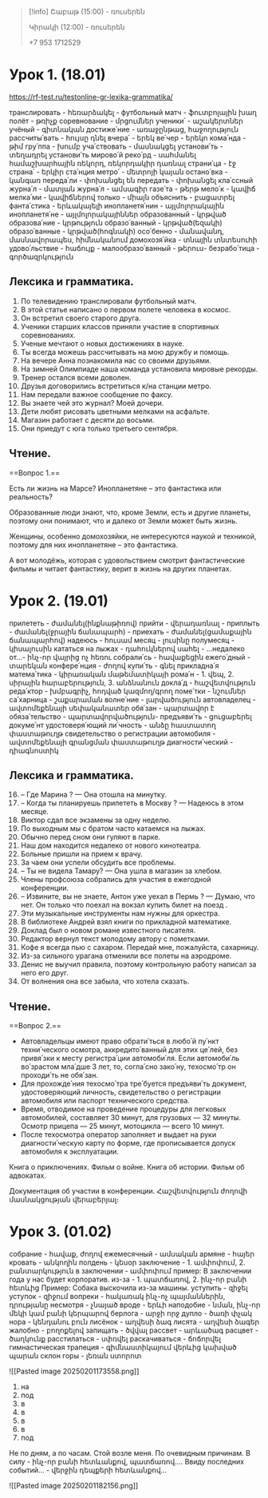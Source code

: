 > [!info] 
>  Շաբաթ (15:00) - ռուսերեն
>  
>  Կիրակի (12:00) - ռուսերեն
>  
>  +7 953 1712529

# Урок 1. (18.01)

https://rf-test.ru/testonline-gr-lexika-grammatika/

транслировать - հեռարձակել -
футбольный матч - ֆուտբոլային խաղ
полёт - թռիչք 
соревнование - մրցումներ
ученики՛ - աշակերտներ
учёный - գիտնական
достиже՛ние - առաջընթաց, հաջողություն
рассчиты՛вать - հույսը դնել
вчера՛ - երեկ
ве՛чер - երեկո
кома՛нда - թիմ
гру՛ппа - խումբ
уча՛ствовать - մասնակցել
установи՛ть - տեղադրել
установи՛ть мирово՛й реко՛рд - սահմանել համաշխարհային ռեկորդ, ռեկորդակիր դառնալ
страни՛ца - էջ
страна՛ - երկիր
ста՛нция метро՛ - մետրոյի կայան
остано՛вка - կանգառ
переда՛ли - փոխանցել են
передать - փոխանցել
кла՛ссный журна՛л - մատյան
журна՛л - ամսագիր
газе՛та - թերթ
мело՛к - կավիճ
мелка՛ми - կավիճներով
только - միայն
объяснить - բացատրել
фанта՛стика - երևակայելի
инопланетя՛нин - այլմոլորակային
инопланетя՛не - այլմոլորակայիններ
образованный - կրթված
образова՛ние - կրթություն
образо՛ванный - կրթված(եզակի)
образо՛ванные - կրթված(հոգնակի)
осо՛бенно - մանավանդ, մասնավորապես, հիմնականում
домохозя՛йка - տնային տնտեսուհի
удово՛льствие - հաճույք -
малообразо՛ванный - թերուս- 
безрабо՛тица - գործազրկություն

## Лексика и грамматика.


1. По телевидению транслировали футбольный матч.
2. В этой статье написано о первом полете человека в космос.
3. Он встретил своего старого друга.
4. Ученики старших классов приняли участие в спортивных соревнованиях.
5. Ученые мечтают о новых достижениях в науке.
6. Ты всегда можешь рассчитывать на мою дружбу и помощь.
7. На вечере Анна познакомила нас со своими друзьями.
8. На зимней Олимпиаде наша команда установила мировые рекорды.
9. Тренер остался всеми доволен.
10. Друзья договорились встретиться к/на станции метро.
11. Нам передали важное сообщение по факсу.
12. Вы знаете чей это журнал? Моей дочери.
13. Дети любят рисовать цветными мелками на асфальте.
14. Магазин работает с десяти до восьми.
15. Они приедут с юга только третьего сентября.


## Чтение.

==Вопрос 1.==

Есть ли жизнь на Марсе? Инопланетяне – это фантастика или реальность?

Образованные люди знают, что, кроме Земли, есть и другие планеты, поэтому они понимают, что и далеко от Земли может быть жизнь.

Женщины, особенно домохозяйки, не интересуются наукой и техникой, поэтому для них инопланетяне – это фантастика.

А вот молодёжь, которая с удовольствием смотрит фантастические фильмы и читает фантастику, верит в жизнь на других планетах.


# Урок 2. (19.01)

прилететь - ժամանել(ինքնաթիռով)
прийти - վերադառնալ - 
приплыть - ժամանել(ջրային ճանապարհ) - 
приехать - ժամանել(ցամաքային ճանապարհով)
надеюсь - հուսամ
месяц - լուսինը
полумесяц - կիսալուսին
кататься на лыжах - դահուկներով սահել - 
...недалеко от...- ինչ-որ վայրից ոչ հեռու
собрали՛сь - հավաքեցին
ежего՛дный - տարեկան
конфере՛нция - ժողով
купи՛ть - գնել
прикладна՛я матема՛тика - կիրառական մաթեմատիկայի
рома՛н - 1. վեպ, 2․ սիրային հարաբերություն, 3․ անձնանուն
докла՛д - հաշվետվություն
реда՛ктор - խմբագրիչ, հոդված կազմող/գրող
поме՛тки - նշումներ
са՛харница - շաքարաման
волне՛ние - լարվածություն
автовладелец - ավտոմեքենայի սեփականատեր
обя՛зан - պարտավոր է
обяза՛тельство - պարտավորվածություն-
предъяви՛ть - ցուցաբերել
докуме՛нт удостоверя՛ющий ли՛чность - անձը հաստատող փաստաթուղթ
свидетельство о регистрации автомобиля - ավտոմեքենայի գրանցման փաստաթուղթ
диагности՛ческий - դիագնոստիկ 

## Лексика и грамматика.

16. – Где Марина ? — Она отошла на минутку.
17. – Когда ты планируешь прилететь в Москву ? — Надеюсь в этом месяце.
18. Виктор сдал все экзамены за одну неделю.
19. По выходным мы с братом часто катаемся на лыжах.
20. Обычно перед сном они гуляют в парке.
21. Наш дом находится недалеко от нового кинотеатра․
22. Больные пришли на прием к врачу.
23. За чаем они успели обсудить все проблемы.
24. – Ты не видела Тамару? — Она ушла в магазин за хлебом.
25. Члены профсоюза собрались для участия в ежегодной конференции.
26. – Извините, вы не знаете, Антон уже уехал в Пермь ? — Думаю, что нет. Он только что поехал на вокзал купить билет на поезд .
27. Эти музыкальные инструменты нам нужны для оркестра.
28. В библиотеке Андрей взял книги по прикладной математике.
29. Доклад был о новом романе известного писателя.
30. Редактор вернул текст молодому автору с пометками.
31. Кофе я всегда пью с сахаром. Передай мне, пожалуйста, сахарницу.
32. Из-за сильного урагана отменили все полеты на аэродроме.
33. Денис не выучил правила, поэтому контрольную работу написал за него его друг.
34. От волнения она все забыла, что хотела сказать.

## Чтение.

==Вопрос 2.==

- Автовладельцы имеют право обрати՛ться в любо՛й пу՛нкт техни՛ческого осмотра, аккредито՛ванный для этих це՛лей, без привя՛зки к месту регистра՛ции автомоби՛ля. Если автомоби՛ль во՛зрастом мла՛дше 3 лет, то, согла՛сно зако՛ну, техосмо՛тр он проходи՛ть не обя՛зан.
- Для прохожде՛ния техосмо՛тра тре՛буется предъяви՛ть документ, удостоверяющий личность, свидетельство о регистрации автомобиля или паспорт технического средства.
- Время, отводимое на проведение процедуры для легковых автомобилей, составляет 30 минут, для грузовых — 32 минуты. Осмотр прицепа — 25 минут, мотоцикла — всего 10 минут.
- После техосмотра оператор заполняет и выдает на руки диагности՛ческую карту по форме, где прописывается допуск автомобиля к эксплуатации.


Книга о приключениях.
Фильм о войне.
Книга об истории.
Фильм об адвокатах.

Документация об участии в конференции.
Հաշվետվություն ժողովի մասնակցության վերաբերյալ։

# Урок 3. (01.02)

собрание - հավաք, ժողով
ежемесячный - ամսական
армяне - հայեր
кровать - անկողին
полдень - կեսօր
заключение - 1. ամփոփում, 2․ բանտարկություն
в заключении - ամփոփում
пример: В заключении года у нас будет корпоратив.
из-за - 1․ պատճառով, 2․ ինչ-որ բանի հետևից
Пример: Собака выскочила из-за машины.
уступить - զիջել
уступок - զիջում
вопреки - հակառակ ինչ-ոչ պայմաններին, դրությանը
несмотря - չնայած
вроде - երևի
наподобие - նման, ինչ-որ մեկի կամ բանի կերպարով
берлога - արջի որջ
дупло - ծառի փչակ 
нора - կենդանու բուն
лисёнок - աղվեսի ձագ
лисята - աղվեսի ձագեր
жалобно - բողոքելով
запищать - ծվվալ
рассвет - արևածագ
расцвет - ծաղկունք
расстилаться - սփռվել
раскачиваться - ճոճորվել
гимнастическая трапеция - գիմնաստիկայում վերևից կախված պարան
склон горы - լեռան ստորոտ

![[Pasted image 20250201173558.png]]

1. на
2. под
3. в
4. в
5. в
6. в
7. под

Не по дням, а по часам.
Стой возле меня.
По очевидным причинам.
В силу - ինչ-որ բանի հետևանքով, պատճառով․․․․
Ввиду последних событий․․․ - վերջին դեպքերի հետևանքով․․․ 

![[Pasted image 20250201182156.png]]


